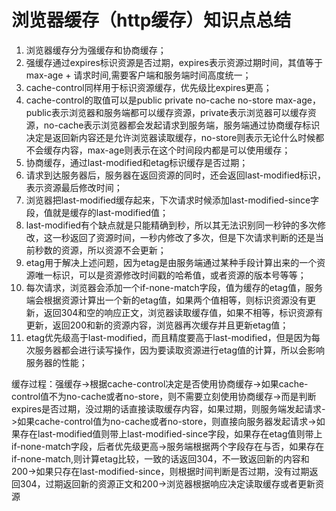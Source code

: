 # 浏览器缓存（http缓存）知识点总结

1. 浏览器缓存分为强缓存和协商缓存；
2. 强缓存通过expires标识资源是否过期，expires表示资源过期时间，其值等于max-age + 请求时间,需要客户端和服务端时间高度统一；
3. cache-control同样用于标识资源缓存，优先级比expires更高；
4. cache-control的取值可以是public private no-cache no-store max-age，public表示浏览器和服务端都可以缓存资源，private表示浏览器可以缓存资源，no-cache表示浏览器都会发起请求到服务端，服务端通过协商缓存标识决定是返回新内容还是允许浏览器读取缓存，no-store则表示无论什么时候都不会缓存内容，max-age则表示在这个时间段内都是可以使用缓存；
6. 协商缓存，通过last-modified和etag标识缓存是否过期；
7. 请求到达服务器后，服务器在返回资源的同时，还会返回last-modified标识，表示资源最后修改时间；
8. 浏览器把last-modified缓存起来，下次请求时候添加last-modified-since字段，值就是缓存的last-modified值；
9. last-modified有个缺点就是只能精确到秒，所以其无法识别同一秒钟的多次修改，这一秒返回了资源时间，一秒内修改了多次，但是下次请求判断的还是当前秒数的资源，所以资源不会更新；
10. etag用于解决上述问题，因为etag是由服务端通过某种手段计算出来的一个资源唯一标识，可以是资源修改时间戳的哈希值，或者资源的版本号等等；
11. 每次请求，浏览器会添加一个if-none-match字段，值为缓存的etag值，服务端会根据资源计算出一个新的etag值，如果两个值相等，则标识资源没有更新，返回304和空的响应正文，浏览器读取缓存值，如果不相等，标识资源有更新，返回200和新的资源内容，浏览器再次缓存并且更新etag值；
12. etag优先级高于last-modified，而且精度要高于last-modified，但是因为每次服务器都会进行读写操作，因为要读取资源进行etag值的计算，所以会影响服务器的性能；

缓存过程：强缓存->根据cache-control决定是否使用协商缓存->如果cache-control值不为no-cache或者no-store，则不需要立刻使用协商缓存->而是判断expires是否过期，没过期的话直接读取缓存内容，如果过期，则服务端发起请求->如果cache-control值为no-cache或者no-store，则直接向服务器发起请求->如果存在last-modified值则带上last-modified-since字段，如果存在etag值则带上if-none-match字段，后者优先级更高->服务端根据两个字段存在与否，如果存在if-none-match,则计算etag比较，一致的话返回304，不一致返回新的内容和200->如果只存在last-modified-since，则根据时间判断是否过期，没有过期返回304，过期返回新的资源正文和200->浏览器根据响应决定读取缓存或者更新资源
